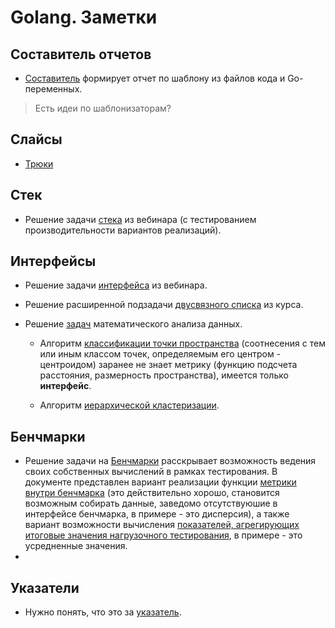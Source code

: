 # Golang. Заметки

## Составитель отчетов

* [Составитель](./templator/README.md) формирует отчет по шаблону из файлов кода и Go-переменных.

> Есть идеи по шаблонизаторам?

## Слайсы

* [Трюки](https://ueokande.github.io/go-slice-tricks/)

## Стек

* Решение задачи [стека](./stack/README.md) из вебинара (с тестированием производительности вариантов реализаций).

## Интерфейсы

* Решение задачи [интерфейса](./interfaces/README.md) из вебинара.

* Решение расширенной подзадачи [двусвязного списка](./dlist/README.md) из курса.

* Решение [задач](./mathan/README.md) математического анализа данных.

  * Алгоритм [классификации точки пространства](https://github.com/BorisPlus/golang_notes/blob/master/mathan/README.md#%D0%BA%D0%BB%D0%B0%D1%81%D1%81%D0%B8%D1%84%D0%B8%D0%BA%D0%B0%D1%86%D0%B8%D1%8F) (соотнесения с тем или иным классом точек, определяемым его центром - центроидом) заранее не знает метрику (функцию подсчета расстояния, размерность пространства), имеется только **интерфейс**.

  * Алгоритм [иерархической кластеризации](https://github.com/BorisPlus/golang_notes/blob/master/mathan/README.md#%D0%B4%D0%B5%D0%BC%D0%BE%D0%BD%D1%81%D1%82%D1%80%D0%B0%D1%86%D0%B8%D1%8F-%D0%BA%D0%BB%D0%B0%D1%81%D1%82%D0%B5%D1%80%D0%B8%D0%B7%D0%B0%D1%86%D0%B8%D0%B8).

## Бенчмарки

* Решение задачи на [Бенчмарки]([./interfaces/README.md](https://github.com/BorisPlus/OTUS-Go-2023-03/blob/master/hw04_lru_cache/REPORT.md#benchmark-%D0%B8%D0%BB%D0%B8-%D0%BA%D0%B0%D0%BA-%D1%8F-01-%D1%81%D0%BB%D0%BE%D0%B6%D0%BD%D0%BE%D1%81%D1%82%D1%8C-%D0%BF%D1%80%D0%B5%D0%B4%D1%8A%D1%8F%D0%B2%D0%BB%D1%8F%D0%BB)) расскрывает возможность ведения своих собственных вычислений в рамках тестирования. В документе представлен вариант реализации функции [метрики внутри бенчмарка](https://github.com/BorisPlus/OTUS-Go-2023-03/blob/master/hw04_lru_cache/REPORT.md#%D0%BF%D0%BE%D0%B4%D1%85%D0%BE%D0%B4-benchmark-%D1%81-%D0%B8%D1%81%D0%BF%D0%BE%D0%BB%D1%8C%D0%B7%D0%BE%D0%B2%D0%B0%D0%BD%D0%B8%D0%B5%D0%BC-benchmarkreportmetric) (это действительно хорошо, становится возможным собирать данные, заведомо отсутствуюшие в интерфейсе бенчмарка, в примере - это дисперсия), а также вариант возможности вычисления [показателей, агрегирующих итоговые значения нагрузочного тестирования](https://github.com/BorisPlus/OTUS-Go-2023-03/blob/master/hw04_lru_cache/REPORT.md#%D0%B7%D0%B0%D0%BF%D1%83%D1%81%D0%BA-benchmark-%D1%81-%D0%B8%D1%81%D0%BF%D0%BE%D0%BB%D1%8C%D0%B7%D0%BE%D0%B2%D0%B0%D0%BD%D0%B8%D0%B5%D0%BC-benchmarkresult), в примере - это усредненные значения.
* 

## Указатели

* Нужно понять, что это за [указатель](./pointers/README.md).
